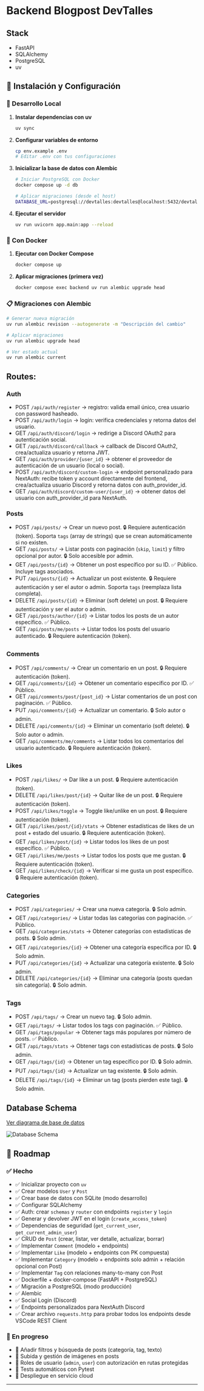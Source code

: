# Backend Blogpost DevTalles 

## Stack
* FastAPI
* SQLAlchemy
* PostgreSQL 
* uv



## 🚀 Instalación y Configuración

### 🔧 Desarrollo Local

1. **Instalar dependencias con uv**
   ```bash
   uv sync
   ```
2. **Configurar variables de entorno**
   ```bash
   cp env.example .env
   # Editar .env con tus configuraciones
   ```
3. **Inicializar la base de datos con Alembic**
   ```bash
   # Iniciar PostgreSQL con Docker
   docker compose up -d db
   
   # Aplicar migraciones (desde el host)
   DATABASE_URL=postgresql://devtalles:devtalles@localhost:5432/devtalles_blog uv run alembic upgrade head
   ```
4. **Ejecutar el servidor**
   ```bash
   uv run uvicorn app.main:app --reload
   ```

### 🐳 Con Docker

1. **Ejecutar con Docker Compose**
   ```bash
   docker compose up
   ```
2. **Aplicar migraciones (primera vez)**
   ```bash
   docker compose exec backend uv run alembic upgrade head
   ```

### 📋 Migraciones con Alembic

```bash
# Generar nueva migración
uv run alembic revision --autogenerate -m "Descripción del cambio"

# Aplicar migraciones
uv run alembic upgrade head

# Ver estado actual
uv run alembic current
```


## Routes: 
### Auth
* POST `/api/auth/register` -> registro: valida email único, crea usuario con password hasheado.
* POST `/api/auth/login`    -> login: verifica credenciales y retorna datos del usuario.
* GET `/api/auth/discord/login` -> redirige a Discord OAuth2 para autenticación social.
* GET `/api/auth/discord/callback` -> callback de Discord OAuth2, crea/actualiza usuario y retorna JWT.
* GET `/api/auth/provider/{user_id}` -> obtener el proveedor de autenticación de un usuario (local o social).
* POST `/api/auth/discord/custom-login` -> endpoint personalizado para NextAuth: recibe token y account directamente del frontend, crea/actualiza usuario Discord y retorna datos con auth_provider_id.
* GET `/api/auth/discord/custom-user/{user_id}` -> obtener datos del usuario con auth_provider_id para NextAuth.


### Posts
* POST `/api/posts/` -> Crear un nuevo post. 🔒 Requiere autenticación (token). Soporta `tags` (array de strings) que se crean automáticamente si no existen.
* GET `/api/posts/` -> Listar posts con paginación (`skip`, `limit`) y filtro opcional por autor. 🔒 Solo accesible por admin.
* GET `/api/posts/{id}` -> Obtener un post específico por su ID. ✅ Público. Incluye tags asociados.
* PUT `/api/posts/{id}` -> Actualizar un post existente. 🔒 Requiere autenticación y ser el autor o admin. Soporta `tags` (reemplaza lista completa).
* DELETE `/api/posts/{id}` -> Eliminar (soft delete) un post. 🔒 Requiere autenticación y ser el autor o admin.
* GET `/api/posts/author/{id}` -> Listar todos los posts de un autor específico. ✅ Público.
* GET `/api/posts/me/posts` -> Listar todos los posts del usuario autenticado. 🔒 Requiere autenticación (token).
### Comments
* POST `/api/comments/` -> Crear un comentario en un post. 🔒 Requiere autenticación (token).
* GET `/api/comments/{id}` -> Obtener un comentario específico por ID. ✅ Público.
* GET `/api/comments/post/{post_id}` -> Listar comentarios de un post con paginación. ✅ Público.
* PUT `/api/comments/{id}` -> Actualizar un comentario. 🔒 Solo autor o admin.
* DELETE `/api/comments/{id}` -> Eliminar un comentario (soft delete). 🔒 Solo autor o admin.
* GET `/api/comments/me/comments` -> Listar todos los comentarios del usuario autenticado. 🔒 Requiere autenticación (token).
### Likes
* POST `/api/likes/` -> Dar like a un post. 🔒 Requiere autenticación (token).
* DELETE `/api/likes/post/{id}` -> Quitar like de un post. 🔒 Requiere autenticación (token).
* POST `/api/likes/toggle` -> Toggle like/unlike en un post. 🔒 Requiere autenticación (token).
* GET `/api/likes/post/{id}/stats` -> Obtener estadísticas de likes de un post + estado del usuario. 🔒 Requiere autenticación (token).
* GET `/api/likes/post/{id}` -> Listar todos los likes de un post específico. ✅ Público.
* GET `/api/likes/me/posts` -> Listar todos los posts que me gustan. 🔒 Requiere autenticación (token).
* GET `/api/likes/check/{id}` -> Verificar si me gusta un post específico. 🔒 Requiere autenticación (token).
### Categories
* POST `/api/categories/` -> Crear una nueva categoría. 🔒 Solo admin.
* GET `/api/categories/` -> Listar todas las categorías con paginación. ✅ Público.
* GET `/api/categories/stats` -> Obtener categorías con estadísticas de posts. 🔒 Solo admin.
* GET `/api/categories/{id}` -> Obtener una categoría específica por ID. 🔒 Solo admin.
* PUT `/api/categories/{id}` -> Actualizar una categoría existente. 🔒 Solo admin.
* DELETE `/api/categories/{id}` -> Eliminar una categoría (posts quedan sin categoría). 🔒 Solo admin.
### Tags
* POST `/api/tags/` -> Crear un nuevo tag. 🔒 Solo admin.
* GET `/api/tags/` -> Listar todos los tags con paginación. ✅ Público.
* GET `/api/tags/popular` -> Obtener tags más populares por número de posts. ✅ Público.
* GET `/api/tags/stats` -> Obtener tags con estadísticas de posts. 🔒 Solo admin.
* GET `/api/tags/{id}` -> Obtener un tag específico por ID. 🔒 Solo admin.
* PUT `/api/tags/{id}` -> Actualizar un tag existente. 🔒 Solo admin.
* DELETE `/api/tags/{id}` -> Eliminar un tag (posts pierden este tag). 🔒 Solo admin.

## Database Schema

[Ver diagrama de base de datos](https://www.mermaidchart.com/app/projects/2f622023-c812-43fd-a487-03dc1dcecf6a/diagrams/69f18f4e-f733-4ac3-8b90-45796ab74f9d/version/v0.1/edit)

![Database Schema](./docs/database_schema.png)


## 📝 Roadmap

### ✅ Hecho
- ✅ Inicializar proyecto con `uv`
- ✅ Crear modelos `User` y `Post`
- ✅ Crear base de datos con SQLite (modo desarrollo)
- ✅ Configurar SQLAlchemy
- ✅ Auth: crear `schemas` y `router` con endpoints `register` y `login`
- ✅ Generar y devolver JWT en el login (`create_access_token`)
- ✅ Dependencias de seguridad (`get_current_user`, `get_current_admin_user`)
- ✅ CRUD de `Post` (crear, listar, ver detalle, actualizar, borrar)
- ✅ Implementar `Comment` (modelo + endpoints)
- ✅ Implementar `Like` (modelo + endpoints con PK compuesta)
- ✅ Implementar `Category` (modelo + endpoints solo admin + relación opcional con Post)
- ✅ Implementar `Tag` con relaciones many-to-many con Post
- ✅ Dockerfile + docker-compose (FastAPI + PostgreSQL)
- ✅ Migración a PostgreSQL (modo producción)
- ✅ Alembic
- ✅ Social Login (Discord)
- ✅ Endpoints personalizados para NextAuth Discord
- ✅ Crear archivo `requests.http` para probar todos los endpoints desde VSCode REST Client

### 🚧 En progreso
- 🚧 Añadir filtros y búsqueda de posts (categoría, tag, texto)
- 🚧 Subida y gestión de imágenes en posts
- 🚧 Roles de usuario (`admin`, `user`) con autorización en rutas protegidas
- 🚧 Tests automáticos con Pytest
- 🚧 Despliegue en servicio cloud

---
